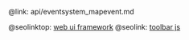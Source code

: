 @link: api/eventsystem_mapevent.md

@seolinktop: [web ui framework](https://webix.com)
@seolink: [toolbar js](https://webix.com/widget/toolbar/)